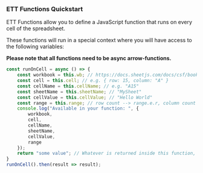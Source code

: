 ### ETT Functions Quickstart

ETT Functions allow you to define a JavaScript function that runs on every cell of the spreadsheet.

These functions will run in a special context where you will have access to the following variables:

**Please note that all functions need to be async arrow-functions.**

````javascript
const runOnCell = async () => {
    const workbook = this.wb; // https://docs.sheetjs.com/docs/csf/book
    const cell = this.cell; // e.g. { row: 15, column: "A" }
    const cellName = this.cellName; // e.g. "A15"
    const sheetName = this.sheetName; // "MySheet"
    const cellValue = this.cellValue; // "Hello World"
    const range = this.range; // row count --> range.e.r, column count --> range.e.c
    console.log("Available in your function: ", {
        workbook,
        cell,
        cellName,
        sheetName,
        cellValue,
        range
    });
    return "some value"; // Whatever is returned inside this function, will be written to the current cell.
}
runOnCell().then(result => result); 
````
